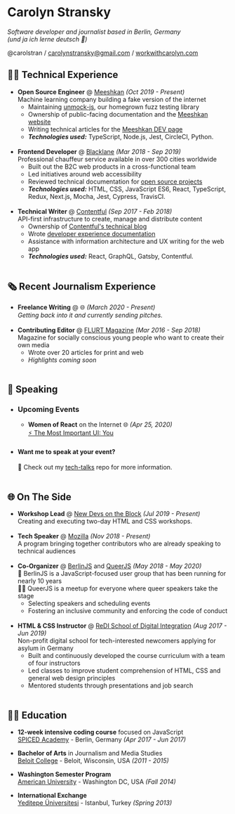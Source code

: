 # Carolyn Stransky

_Software developer and journalist based in Berlin, Germany_ <br>
_(und ja ich lerne deutsch 🍻)_

@carolstran / [carolynstransky@gmail.com](mailto:carolynstransky@gmail.com) / [workwithcarolyn.com](https://workwithcarolyn.com/)

<!-- **You can find a [single-page PDF](https://github.com/carolstran/cv/blob/master/one-pager/StranskyCV.pdf) version of my CV within this repo.** <br> But if you want a more detailed overview, you're in the right place! -->
<!-- <br><br> -->

## 👩‍💻 Technical Experience

- **Open Source Engineer** @ [Meeshkan](http://meeshkan.com/) _(Oct 2019 - Present)_ <br>
  Machine learning company building a fake version of the internet
  - Maintaining [unmock-js](https://github.com/meeshkan/unmock-js), our homegrown fuzz testing library
  - Ownership of public-facing documentation and the [Meeshkan website](github.com/meeshkan/worlds-greatest-website/)
  - Writing technical articles for the [Meeshkan DEV page](https://dev.to/meeshkan/)
  - **_Technologies used:_** TypeScript, Node.js, Jest, CircleCI, Python.
    <br><br>
- **Frontend Developer** @ [Blacklane](https://www.blacklane.com/en) _(Mar 2018 - Sep 2019)_ <br>
  Professional chauffeur service available in over 300 cities worldwide
  - Built out the B2C web products in a cross-functional team
  - Led initiatives around web accessibility
  - Reviewed technical documentation for [open source projects](https://github.com/blacklane/)
  - **_Technologies used:_** HTML, CSS, JavaScript ES6, React, TypeScript, Redux, Next.js, Mocha, Jest, Cypress, TravisCI.
    <br><br>
- **Technical Writer** @ [Contentful](https://www.contentful.com/) _(Sep 2017 - Feb 2018)_ <br>
  API-first infrastructure to create, manage and distribute content
  - Ownership of [Contentful's technical blog](https://www.contentful.com/blog/)
  - Wrote [developer experience documentation](https://www.contentful.com/developers/docs/)
  - Assistance with information architecture and UX writing for the web app
  - **_Technologies used:_** React, GraphQL, Gatsby, Contentful.
    <br><br>
    
## 🗞 Recent Journalism Experience

- **Freelance Writing** @ 🌐 _(March 2020 - Present)_ <br>
  _Getting back into it and currently sending pitches._
    <br><br>
- **Contributing Editor** @ [FLURT Magazine](https://www.facebook.com/flurtmagazine) _(Mar 2016 - Sep 2018)_ <br>
  Magazine for socially conscious young people who want to create their own media
  - Wrote over 20 articles for print and web
  - _Highlights coming soon_
    <br><br>

## 🎤 Speaking

- ### Upcoming Events
 
  - **Women of React** on the Internet 🌐 _(Apr 25, 2020)_
    <br>[⚡️ The Most Important UI: You](https://womenofreact.com/)

- #### Want me to speak at your event?
  💖 Check out my [tech-talks](https://github.com/carolstran/tech-talks) repo for more information.
  <br><br>

## 🌐 On The Side

- **Workshop Lead** @ [New Devs on the Block](https://newdevs.org/) _(Jul 2019 - Present)_ <br>
  Creating and executing two-day HTML and CSS workshops.
  <br><br>
- **Tech Speaker** @ [Mozilla](https://events.mozilla.org/techspeakers) _(Nov 2018 - Present)_<br>
  A program bringing together contributors who are already speaking to technical audiences
  <br><br>
- **Co-Organizer** @ [BerlinJS](https://berlinjs.org/) and [QueerJS](https://queerjs.com/) _(May 2018 - May 2020)_<br>
  🐻 BerlinJS is a JavaScript-focused user group that has been running for nearly 10 years<br>
  🏳️‍🌈 QueerJS is a meetup for everyone where queer speakers take the stage
  - Selecting speakers and scheduling events
  - Fostering an inclusive community and enforcing the code of conduct
    <br><br>
- **HTML & CSS Instructor** @ [ReDI School of Digital Integration](https://www.redi-school.org/) _(Aug 2017 - Jun 2019)_<br>
  Non-profit digital school for tech-interested newcomers applying for asylum in Germany
  - Built and continuously developed the course curriculum with a team of four instructors
  - Led classes to improve student comprehension of HTML, CSS and general web design principles
  - Mentored students through presentations and job search
    <br><br>

## 👩‍🎓 Education

- **12-week intensive coding course** focused on JavaScript<br>
  [SPICED Academy](https://www.spiced-academy.com/) - Berlin, Germany _(Apr 2017 - Jun 2017)_ <br>

- **Bachelor of Arts** in Journalism and Media Studies<br>
  [Beloit College](https://www.beloit.edu/search/?q=carolyn+stransky&x=0&y=0&as_sitesearch=https%3A%2F%2Fwww.beloit.edu%2F) - Beloit, Wisconsin, USA _(2011 - 2015)_

- **Washington Semester Program**<br>
  [American University](https://www.beloit.edu/campus/news/?story_id=427353) - Washington DC, USA _(Fall 2014)_

- **International Exchange**<br>
  [Yeditepe Üniversitesi](https://www.beloit.edu/campus/news/?story_id=381343) - Istanbul, Turkey _(Spring 2013)_
